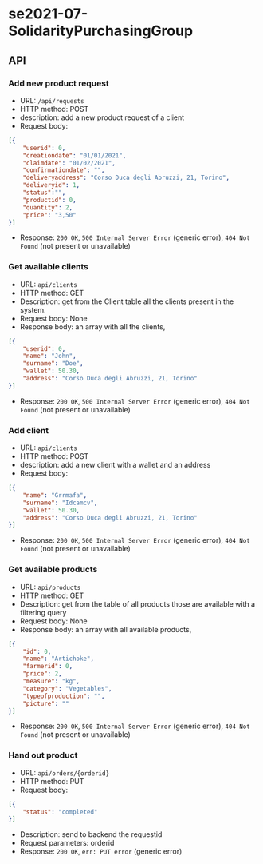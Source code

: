 # se2021-07-SolidarityPurchasingGroup

## API

### Add new product request
* URL: `/api/requests`
* HTTP method: POST
* description: add a new product request of a client
* Request body: 
``` JSON
[{
    "userid": 0, 
    "creationdate": "01/01/2021", 
    "claimdate": "01/02/2021", 
    "confirmationdate": "", 
    "deliveryaddress": "Corso Duca degli Abruzzi, 21, Torino", 
    "deliveryid": 1, 
    "status":"", 
    "productid": 0, 
    "quantity": 2, 
    "price": "3,50"
}]

```
* Response: `200 OK`, `500 Internal Server Error` (generic error), `404 Not Found` (not present or unavailable)

### Get available clients
* URL: `api/clients`
* HTTP method: GET
* Description: get from the Client table all the clients present in the system.
* Request body: None
* Response body: an array with all the clients,
``` JSON
[{
    "userid": 0, 
    "name": "John", 
    "surname": "Doe", 
    "wallet": 50.30, 
    "address": "Corso Duca degli Abruzzi, 21, Torino"
}]
```
* Response: `200 OK`, `500 Internal Server Error` (generic error), `404 Not Found` (not present or unavailable)

### Add client
* URL: `api/clients`
* HTTP method: POST
* description: add a new client with a wallet and an address
* Request body:
``` JSON
[{
    "name": "Grrmafa", 
    "surname": "Idcamcv", 
    "wallet": 50.30, 
    "address": "Corso Duca degli Abruzzi, 21, Torino"
}]
```
* Response: `200 OK`, `500 Internal Server Error` (generic error), `404 Not Found` (not present or unavailable)

### Get available products
* URL: `api/products`
* HTTP method: GET
* Description: get from the table of all products those are available with a filtering query
* Request body: None
* Response body: an array with all available products,
``` JSON
[{
    "id": 0, 
    "name": "Artichoke", 
    "farmerid": 0, 
    "price": 2, 
    "measure": "kg", 
    "category": "Vegetables", 
    "typeofproduction": "", 
    "picture": ""
}]
```
* Response: `200 OK`, `500 Internal Server Error` (generic error), `404 Not Found` (not present or unavailable)

### Hand out product
* URL: `api/orders/{orderid}`
* HTTP method: PUT
* Request body:
``` JSON
[{
    "status": "completed"
}]
```
* Description: send to backend the requestid 
* Request parameters: orderid
* Response: `200 OK`, `err: PUT error` (generic error)
